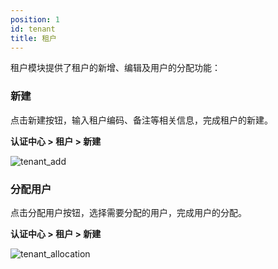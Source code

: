 ```yaml
---
position: 1
id: tenant
title: 租户
---
```



租户模块提供了租户的新增、编辑及用户的分配功能：

### 新建
点击新建按钮，输入租户编码、备注等相关信息，完成租户的新建。

**认证中心 > 租户 > 新建**

![tenant_add](http://www.aiwenmo.com/dinky/docs/test/tenant_add.png)

### 分配用户
点击分配用户按钮，选择需要分配的用户，完成用户的分配。

**认证中心 > 租户 > 新建**

![tenant_allocation](http://www.aiwenmo.com/dinky/docs/test/tenant_allocation.png)

